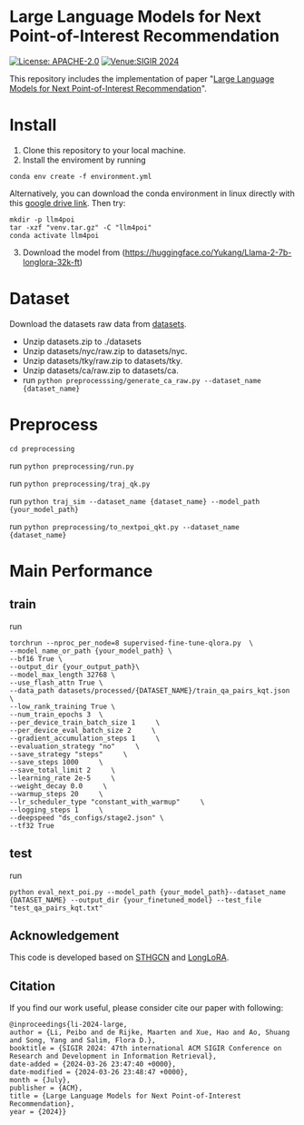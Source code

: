 # Large Language Models for Next Point-of-Interest Recommendation
[![License: APACHE-2.0](https://img.shields.io/badge/License-Apache%202.0-yellow)](https://www.apache.org/licenses/LICENSE-2.0)
[![Venue:SIGIR 2024](https://img.shields.io/badge/Venue-SIGIR2024-orange)](https://sigir-2024.github.io/index.html)

This repository includes the implementation of paper "[Large Language Models for Next Point-of-Interest Recommendation](https://arxiv.org/pdf/2404.17591)".
# Install
1. Clone this repository to your local machine.
2. Install the enviroment by running
```
conda env create -f environment.yml
```
Alternatively, you can download the conda environment in linux directly with this [google drive link](https://drive.google.com/file/d/1SKKSwjdEapQh5WOEpv8XkLZTTkhlKDg6/view?usp=sharing).
Then try:

```
mkdir -p llm4poi
tar -xzf "venv.tar.gz" -C "llm4poi"
conda activate llm4poi
```

3. Download the model from (https://huggingface.co/Yukang/Llama-2-7b-longlora-32k-ft)
# Dataset
Download the datasets raw data from [datasets](https://www.dropbox.com/scl/fi/teo5pn8t296joue5c8pim/datasets.zip?rlkey=xvcgtdd9vlycep3nw3k17lfae&st=qd21069y&dl=0).
* Unzip datasets.zip to ./datasets
* Unzip datasets/nyc/raw.zip to datasets/nyc.
* Unzip datasets/tky/raw.zip to datasets/tky.
* Unzip datasets/ca/raw.zip to datasets/ca.
* run ```python preprocesssing/generate_ca_raw.py --dataset_name {dataset_name}```

# Preprocess
```cd preprocessing```

run ```python preprocessing/run.py```

run ```python preprocessing/traj_qk.py```

run ```python traj_sim --dataset_name {dataset_name} --model_path {your_model_path}```

run ```python preprocessing/to_nextpoi_qkt.py --dataset_name {dataset_name}```


# Main Performance
## train
run
```
torchrun --nproc_per_node=8 supervised-fine-tune-qlora.py  \
--model_name_or_path {your_model_path} \
--bf16 True \
--output_dir {your_output_path}\
--model_max_length 32768 \
--use_flash_attn True \
--data_path datasets/processed/{DATASET_NAME}/train_qa_pairs_kqt.json \
--low_rank_training True \
--num_train_epochs 3  \
--per_device_train_batch_size 1     \
--per_device_eval_batch_size 2     \
--gradient_accumulation_steps 1     \
--evaluation_strategy "no"     \
--save_strategy "steps"     \
--save_steps 1000     \
--save_total_limit 2     \
--learning_rate 2e-5     \
--weight_decay 0.0     \
--warmup_steps 20     \
--lr_scheduler_type "constant_with_warmup"     \
--logging_steps 1     \
--deepspeed "ds_configs/stage2.json" \
--tf32 True
```

## test
run
```
python eval_next_poi.py --model_path {your_model_path}--dataset_name {DATASET_NAME} --output_dir {your_finetuned_model} --test_file "test_qa_pairs_kqt.txt"
```
## Acknowledgement
This code is developed based on [STHGCN](https://github.com/ant-research/Spatio-Temporal-Hypergraph-Model) and [LongLoRA](https://github.com/dvlab-research/LongLoRA?tab=readme-ov-file).
## Citation
If you find our work useful, please consider cite our paper with following:
```
@inproceedings{li-2024-large,
author = {Li, Peibo and de Rijke, Maarten and Xue, Hao and Ao, Shuang and Song, Yang and Salim, Flora D.},
booktitle = {SIGIR 2024: 47th international ACM SIGIR Conference on Research and Development in Information Retrieval},
date-added = {2024-03-26 23:47:40 +0000},
date-modified = {2024-03-26 23:48:47 +0000},
month = {July},
publisher = {ACM},
title = {Large Language Models for Next Point-of-Interest Recommendation},
year = {2024}}
```
